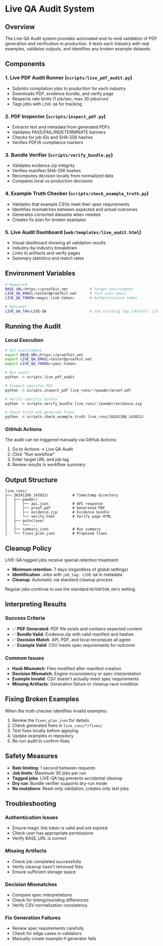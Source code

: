 # Live QA Audit System

## Overview

The Live QA Audit system provides automated end-to-end validation of PDF generation and verification in production. It tests each industry with real examples, validates outputs, and identifies any broken example datasets.

## Components

### 1. Live PDF Audit Runner (`scripts/live_pdf_audit.py`)
- Submits compilation jobs to production for each industry
- Downloads PDF, evidence bundle, and verify page
- Respects rate limits (1 job/sec, max 30 jobs/run)
- Tags jobs with `LIVE-QA` for tracking

### 2. PDF Inspector (`scripts/inspect_pdf.py`)
- Extracts text and metadata from generated PDFs
- Validates PASS/FAIL/INDETERMINATE banners
- Checks for job IDs and SHA-256 hashes
- Verifies PDF/A compliance markers

### 3. Bundle Verifier (`scripts/verify_bundle.py`)
- Validates evidence.zip integrity
- Verifies manifest SHA-256 hashes
- Recomputes decision locally from normalized data
- Compares local vs production decisions

### 4. Example Truth Checker (`scripts/check_example_truth.py`)
- Validates that example CSVs meet their spec requirements
- Identifies mismatches between expected and actual outcomes
- Generates corrected datasets when needed
- Creates fix plan for broken examples

### 5. Live Audit Dashboard (`web/templates/live_audit.html`)
- Visual dashboard showing all validation results
- Industry-by-industry breakdown
- Links to artifacts and verify pages
- Summary statistics and match rates

## Environment Variables

```bash
# Required
BASE_URL=https://proofkit.net          # Target environment
LIVE_QA_EMAIL=tester@proofkit.net      # Test user email
LIVE_QA_TOKEN=<magic-link-token>       # Authentication token

# Optional
LIVE_QA_TAG=LIVE-QA                    # Job tracking tag (default: LIVE-QA)
```

## Running the Audit

### Local Execution

```bash
# Set environment
export BASE_URL=https://proofkit.net
export LIVE_QA_EMAIL=tester@proofkit.net
export LIVE_QA_TOKEN=<your-token>

# Run audit
python -m scripts.live_pdf_audit

# Inspect specific PDF
python -m scripts.inspect_pdf live_runs/*/powder/proof.pdf

# Verify specific bundle
python -m scripts.verify_bundle live_runs/*/powder/evidence.zip

# Check truth and generate fixes
python -m scripts.check_example_truth live_runs/20241208_143022/
```

### GitHub Actions

The audit can be triggered manually via GitHub Actions:

1. Go to Actions → Live QA Audit
2. Click "Run workflow"
3. Enter target URL and job tag
4. Review results in workflow summary

## Output Structure

```
live_runs/
├── 20241208_143022/           # Timestamp directory
│   ├── powder/
│   │   ├── api.json           # API response
│   │   ├── proof.pdf          # Generated PDF
│   │   ├── evidence.zip       # Evidence bundle
│   │   └── verify.html        # Verify page HTML
│   ├── autoclave/
│   │   └── ...
│   ├── summary.json           # Run summary
│   └── fixes_plan.json        # Proposed fixes
```

## Cleanup Policy

LIVE-QA tagged jobs receive special retention treatment:
- **Minimum retention**: 7 days (regardless of global settings)
- **Identification**: Jobs with `job_tag: LIVE-QA` in metadata
- **Cleanup**: Automatic via standard cleanup process

Regular jobs continue to use the standard `RETENTION_DAYS` setting.

## Interpreting Results

### Success Criteria
- ✅ **PDF Generated**: PDF file exists and contains expected content
- ✅ **Bundle Valid**: Evidence.zip with valid manifest and hashes
- ✅ **Decision Match**: API, PDF, and local recompute all agree
- ✅ **Example Valid**: CSV meets spec requirements for outcome

### Common Issues
- **Hash Mismatch**: Files modified after manifest creation
- **Decision Mismatch**: Engine inconsistency or spec interpretation
- **Example Invalid**: CSV doesn't actually meet spec requirements
- **Missing Artifacts**: Generation failure or cleanup race condition

## Fixing Broken Examples

When the truth checker identifies invalid examples:

1. Review the `fixes_plan.json` for details
2. Check generated fixes in `live_runs/*/fixes/`
3. Test fixes locally before applying
4. Update examples in repository
5. Re-run audit to confirm fixes

## Safety Measures

- **Rate limiting**: 1 second between requests
- **Job limits**: Maximum 30 jobs per run
- **Tagged jobs**: LIVE-QA tag prevents accidental cleanup
- **Dry run**: Bundle verifier supports dry-run mode
- **No mutations**: Read-only validation, creates only test jobs

## Troubleshooting

### Authentication Issues
- Ensure magic link token is valid and not expired
- Check user has appropriate permissions
- Verify BASE_URL is correct

### Missing Artifacts
- Check job completed successfully
- Verify cleanup hasn't removed files
- Ensure sufficient storage space

### Decision Mismatches
- Compare spec interpretations
- Check for timing/rounding differences
- Verify CSV normalization consistency

### Fix Generation Failures
- Review spec requirements carefully
- Check for edge cases in validators
- Manually create example if generator fails